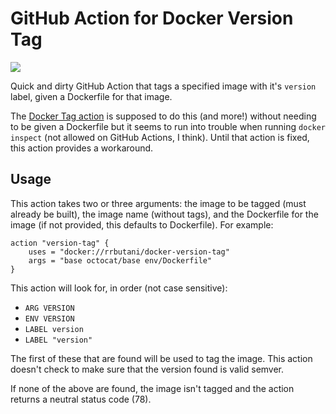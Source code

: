 # GitHub Action for Docker Version Tag
[![](https://images.microbadger.com/badges/image/rrbutani/docker-version-tag.svg)](https://cloud.docker.com/u/rrbutani/repository/docker/rrbutani/docker-version-tag)

Quick and dirty GitHub Action that tags a specified image with it's `version` label, given a Dockerfile for that image.

The [Docker Tag action](https://github.com/actions/docker/tree/master/tag) is supposed to do this (and more!) without needing to be given a Dockerfile but it seems to run into trouble when running `docker inspect` (not allowed on GitHub Actions, I think). Until that action is fixed, this action provides a workaround.

## Usage

This action takes two or three arguments: the image to be tagged (must already be built), the image name (without tags), and the Dockerfile for the image (if not provided, this defaults to Dockerfile).
For example:

```
action "version-tag" {
    uses = "docker://rrbutani/docker-version-tag"
    args = "base octocat/base env/Dockerfile"
}
```

This action will look for, in order (not case sensitive):
 - `ARG VERSION`
 - `ENV VERSION`
 - `LABEL version`
 - `LABEL "version"`

The first of these that are found will be used to tag the image. This action doesn't check to make sure that the version found is valid semver.

If none of the above are found, the image isn't tagged and the action returns a neutral status code (78).
